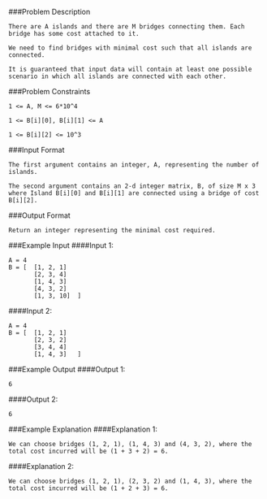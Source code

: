 ###Problem Description
```
There are A islands and there are M bridges connecting them. Each bridge has some cost attached to it.

We need to find bridges with minimal cost such that all islands are connected.

It is guaranteed that input data will contain at least one possible scenario in which all islands are connected with each other.
```


###Problem Constraints
```
1 <= A, M <= 6*10^4

1 <= B[i][0], B[i][1] <= A

1 <= B[i][2] <= 10^3
```


###Input Format
```
The first argument contains an integer, A, representing the number of islands.

The second argument contains an 2-d integer matrix, B, of size M x 3 where Island B[i][0] and B[i][1] are connected using a bridge of cost B[i][2].
```


###Output Format
```
Return an integer representing the minimal cost required.
```

###Example Input
####Input 1:

```
A = 4
B = [  [1, 2, 1]
       [2, 3, 4]
       [1, 4, 3]
       [4, 3, 2]
       [1, 3, 10]  ]

```
####Input 2:

```
A = 4
B = [  [1, 2, 1]
       [2, 3, 2]
       [3, 4, 4]
       [1, 4, 3]   ]

```
###Example Output
####Output 1:

```
6
```
####Output 2:

```
6
```


###Example Explanation
####Explanation 1:

```
We can choose bridges (1, 2, 1), (1, 4, 3) and (4, 3, 2), where the total cost incurred will be (1 + 3 + 2) = 6.
```
####Explanation 2:

```
We can choose bridges (1, 2, 1), (2, 3, 2) and (1, 4, 3), where the total cost incurred will be (1 + 2 + 3) = 6.
```